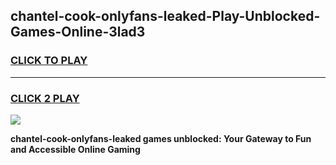 
## chantel-cook-onlyfans-leaked-Play-Unblocked-Games-Online-3lad3
<h3>
<a href="https://premium76.site?title=chantel-cook-onlyfans-leaked&ref=24A">CLICK TO PLAY</a></h3>
<hr>

<h3>
<a href="https://premium76.site?title=chantel-cook-onlyfans-leaked&ref=24A">CLICK 2 PLAY</a>
  
</h3>

<a href="https://premium76.site?title=chantel-cook-onlyfans-leaked&ref=24A"><img src="https://clearcache.store/games.png"></a>


**chantel-cook-onlyfans-leaked games unblocked: Your Gateway to Fun and Accessible Online Gaming**
